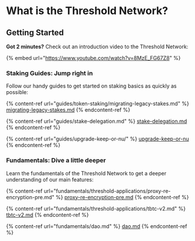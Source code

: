 # What is the Threshold Network?

## Getting Started

**Got 2 minutes?** Check out an introduction video to the Threshold Network:

{% embed url="https://www.youtube.com/watch?v=8MzE_FG67Z8" %}

### Staking Guides: Jump right in

Follow our handy guides to get started on staking basics as quickly as possible:

{% content-ref url="guides/token-staking/migrating-legacy-stakes.md" %}
[migrating-legacy-stakes.md](guides/token-staking/migrating-legacy-stakes.md)
{% endcontent-ref %}

{% content-ref url="guides/stake-delegation.md" %}
[stake-delegation.md](guides/stake-delegation.md)
{% endcontent-ref %}

{% content-ref url="guides/upgrade-keep-or-nu/" %}
[upgrade-keep-or-nu](guides/upgrade-keep-or-nu/)
{% endcontent-ref %}

### Fundamentals: Dive a little deeper

Learn the fundamentals of the Threshold Network to get a deeper understanding of our main features:

{% content-ref url="fundamentals/threshold-applications/proxy-re-encryption-pre.md" %}
[proxy-re-encryption-pre.md](fundamentals/threshold-applications/proxy-re-encryption-pre.md)
{% endcontent-ref %}

{% content-ref url="fundamentals/threshold-applications/tbtc-v2.md" %}
[tbtc-v2.md](fundamentals/threshold-applications/tbtc-v2.md)
{% endcontent-ref %}

{% content-ref url="fundamentals/dao.md" %}
[dao.md](fundamentals/dao.md)
{% endcontent-ref %}
